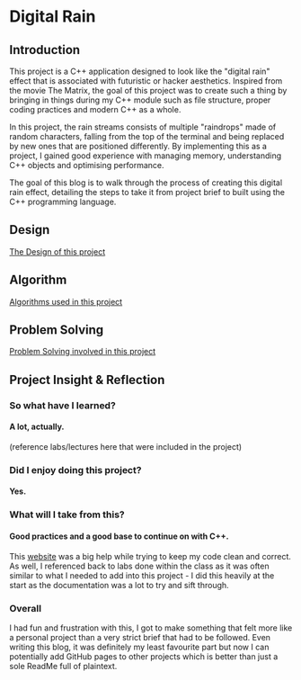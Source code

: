 # Digital Rain

## Introduction
This project is a C++ application designed to look like the "digital rain" effect that is associated with futuristic or hacker aesthetics. Inspired from the movie The Matrix, the goal of this project was to create such a thing by bringing in things during my C++ module such as file structure, proper coding practices and modern C++ as a whole.

In this project, the rain streams consists of multiple "raindrops" made of random characters, falling from the top of the terminal and being replaced by new ones that are positioned differently. By implementing this as a project, I gained good experience with managing memory, understanding C++ objects and optimising performance.

The goal of this blog is to walk through the process of creating this digital rain effect, detailing the steps to take it from project brief to built using the C++ programming language.

## Design
[The Design of this project](/docs/pages/desTest.md)

## Algorithm
[Algorithms used in this project](/docs/pages/algo.md)

## Problem Solving

[Problem Solving involved in this project](/docs/pages/probsolving.md)

## Project Insight & Reflection

### So what have I learned?
#### A lot, actually.
(reference labs/lectures here that were included in the project)

### Did I enjoy doing this project?
#### Yes.

### What will I take from this?
#### Good practices and a good base to continue on with C++.
This [website](https://isocpp.github.io/CppCoreGuidelines/CppCoreGuidelines) was a big help while trying to keep my code clean and correct. As well, I referenced back to labs done within the class as it was often similar to what I needed to add into this project - I did this heavily at the start as the documentation was a lot to try and sift through.

### Overall
I had fun and frustration with this, I got to make something that felt more like a personal project than a very strict brief that had to be followed. Even writing this blog, it was definitely my least favourite part but now I can potentially add GitHub pages to other projects which is better than just a sole ReadMe full of plaintext.
